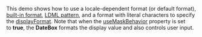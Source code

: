 This demo shows how to&nbsp;use a&nbsp;locale-dependent format (or&nbsp;default format), <a href="/Documentation/ApiReference/Common/Object_Structures/format/#type">built-in format</a>, <a href="/Documentation/Guide/Common/Value_Formatting/#Format_Widget_Values/Custom_Format_String">LDML&nbsp;pattern</a>, and a&nbsp;format with literal characters to&nbsp;specify the <a href="/Documentation/ApiReference/UI_Widgets/dxDateBox/Configuration/#displayFormat">displayFormat</a>. Note that when the <a href="/Documentation/ApiReference/UI_Widgets/dxDateBox/Configuration/#useMaskBehavior">useMaskBehavior</a> property is&nbsp;set to&nbsp;<b>true</b>, the <b>DateBox</b> formats the display value and also controls user input.